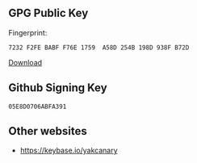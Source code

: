 
## GPG Public Key

Fingerprint:

```
7232 F2FE BABF F76E 1759  A58D 254B 198D 938F B72D
```

[Download][yakcanary.gpg]

## Github Signing Key

```
05E8D0706ABFA391
```

## Other websites

- https://keybase.io/yakcanary

[yakcanary.gpg]: https://raw.githubusercontent.com/yakcanary/about/master/yakcanary.gpg

